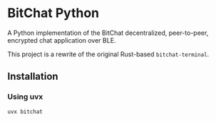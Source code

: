 # BitChat Python

A Python implementation of the BitChat decentralized, peer-to-peer, encrypted chat application over BLE.

This project is a rewrite of the original Rust-based `bitchat-terminal`. 

## Installation

### Using uvx
```bash
uvx bitchat
```


